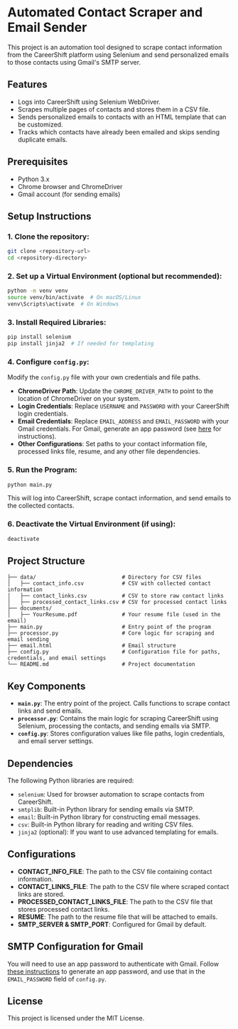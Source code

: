 
# Automated Contact Scraper and Email Sender

This project is an automation tool designed to scrape contact information from the CareerShift platform using Selenium and send personalized emails to those contacts using Gmail's SMTP server.

## Features
- Logs into CareerShift using Selenium WebDriver.
- Scrapes multiple pages of contacts and stores them in a CSV file.
- Sends personalized emails to contacts with an HTML template that can be customized.
- Tracks which contacts have already been emailed and skips sending duplicate emails.

## Prerequisites
- Python 3.x
- Chrome browser and ChromeDriver
- Gmail account (for sending emails)

## Setup Instructions

### 1. Clone the repository:
```bash
git clone <repository-url>
cd <repository-directory>
```

### 2. Set up a Virtual Environment (optional but recommended):
```bash
python -m venv venv
source venv/bin/activate  # On macOS/Linux
venv\Scripts\activate  # On Windows
```

### 3. Install Required Libraries:
```bash
pip install selenium
pip install jinja2  # If needed for templating
```

### 4. Configure `config.py`:
Modify the `config.py` file with your own credentials and file paths.

- **ChromeDriver Path**: Update the `CHROME_DRIVER_PATH` to point to the location of ChromeDriver on your system.
- **Login Credentials**: Replace `USERNAME` and `PASSWORD` with your CareerShift login credentials.
- **Email Credentials**: Replace `EMAIL_ADDRESS` and `EMAIL_PASSWORD` with your Gmail credentials. For Gmail, generate an app password (see [here](https://support.google.com/accounts/answer/185833) for instructions).
- **Other Configurations**: Set paths to your contact information file, processed links file, resume, and any other file dependencies.

### 5. Run the Program:
```bash
python main.py
```

This will log into CareerShift, scrape contact information, and send emails to the collected contacts.

### 6. Deactivate the Virtual Environment (if using):
```bash
deactivate
```

## Project Structure

```
├── data/                           # Directory for CSV files
│   ├── contact_info.csv            # CSV with collected contact information
│   ├── contact_links.csv           # CSV to store raw contact links
│   ├── processed_contact_links.csv # CSV for processed contact links
├── documents/
│   ├── YourResume.pdf              # Your resume file (used in the email)
├── main.py                         # Entry point of the program
├── processor.py                    # Core logic for scraping and email sending
├── email.html                      # Email structure
├── config.py                       # Configuration file for paths, credentials, and email settings
└── README.md                       # Project documentation
```

## Key Components

- **`main.py`**: The entry point of the project. Calls functions to scrape contact links and send emails.
- **`processor.py`**: Contains the main logic for scraping CareerShift using Selenium, processing the contacts, and sending emails via SMTP.
- **`config.py`**: Stores configuration values like file paths, login credentials, and email server settings.

## Dependencies
The following Python libraries are required:
- `selenium`: Used for browser automation to scrape contacts from CareerShift.
- `smtplib`: Built-in Python library for sending emails via SMTP.
- `email`: Built-in Python library for constructing email messages.
- `csv`: Built-in Python library for reading and writing CSV files.
- `jinja2` (optional): If you want to use advanced templating for emails.

## Configurations
- **CONTACT_INFO_FILE**: The path to the CSV file containing contact information.
- **CONTACT_LINKS_FILE**: The path to the CSV file where scraped contact links are stored.
- **PROCESSED_CONTACT_LINKS_FILE**: The path to the CSV file that stores processed contact links.
- **RESUME**: The path to the resume file that will be attached to emails.
- **SMTP_SERVER & SMTP_PORT**: Configured for Gmail by default.

## SMTP Configuration for Gmail
You will need to use an app password to authenticate with Gmail. Follow [these instructions](https://support.google.com/accounts/answer/185833) to generate an app password, and use that in the `EMAIL_PASSWORD` field of `config.py`.

## License
This project is licensed under the MIT License.
